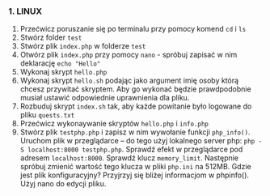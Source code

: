 ### 1. LINUX ###

1. Przećwicz poruszanie się po terminalu przy pomocy komend `cd` i `ls`
2. Stwórz folder `test`
3. Stwórz plik `index.php` w folderze `test`
4. Otwórz plik `index.php` przy pomocy `nano` - spróbuj zapisać w nim deklarację `echo "Hello"`
5. Wykonaj skrypt `hello.php`
6. Wykonaj skrypt `hello.sh` podając jako argument imię osoby którą chcesz przywitać skryptem. Aby go wykonać będzie prawdpodobnie musiał ustawić odpowiednie uprawnienia dla pliku. 
7. Rozbuduj skrypt `index.sh` tak, aby każde powitanie było logowane do pliku `quests.txt`
8. Przećwicz wykonaywanie skryptów `hello.php` i `info.php`
9. Stwórz plik `testphp.php` i zapisz w nim wywołanie funkcji `php_info()`. Uruchom plik w przeglądarce – do tego użyj lokalnego server php: `php -S localhost:8000 testphp.php`. Sprawdź efekt w przeglądarce pod adresem `localhost:8000`. Sprawdź klucz `memory_limit`. Następnie spróbuj zmienić wartość tego klucza w pliki `php.ini` na 512MB. Gdzie jest plik konfiguracyjny? Przyjrzyj się bliżej informacjom w phpinfo(). Użyj nano do edycji pliku. 